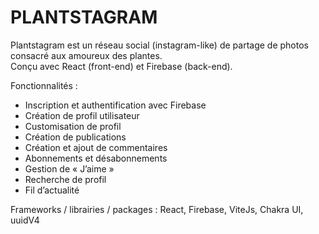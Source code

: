 # PLANTSTAGRAM

Plantstagram est un réseau social (instagram-like) de partage de photos consacré aux amoureux des plantes.  
Conçu avec React (front-end) et Firebase (back-end).

Fonctionnalités :
- Inscription et authentification avec Firebase
- Création de profil utilisateur
- Customisation de profil
- Création de publications
- Création et ajout de commentaires
- Abonnements et désabonnements
- Gestion de « J’aime »
- Recherche de profil
- Fil d’actualité

Frameworks / librairies / packages :
React, Firebase, ViteJs, Chakra UI, uuidV4  
 
 
